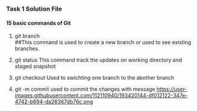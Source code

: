 ### Task 1 Solution File
#### 15 basic commands of Git

1. git branch <br>
##This command is used to create a new branch or used to see existing branches.

2. git status
This command track the updates on working directory and staged snapshot

3. git checkout
Used to swichting one branch to the abother branch

4. git -m commit
used to commit the changes with message
https://user-images.githubusercontent.com/112110940/193420144-df012122-347e-4742-b694-da26367db76c.png
